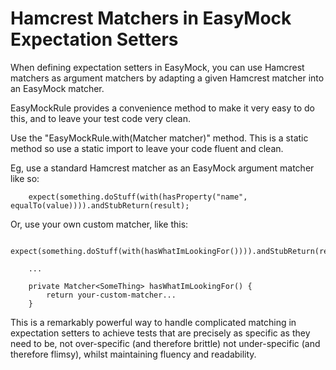 # Hamcrest Matchers in EasyMock Expectation Setters #

When defining expectation setters in EasyMock, you can use Hamcrest matchers as argument matchers by adapting a given Hamcrest matcher into an EasyMock matcher.

EasyMockRule provides a convenience method to make it very easy to do this, and to leave your test code very clean.

Use the "EasyMockRule.with(Matcher matcher)" method. This is a static method so use a static import to leave your code fluent and clean.

Eg, use a standard Hamcrest matcher as an EasyMock argument matcher like so:

```
    expect(something.doStuff(with(hasProperty("name", equalTo(value)))).andStubReturn(result);
```

Or, use your own custom matcher, like this:

```
    expect(something.doStuff(with(hasWhatImLookingFor()))).andStubReturn(result);
 
    ...
 
    private Matcher<SomeThing> hasWhatImLookingFor() {
        return your-custom-matcher...
    }
```

This is a remarkably powerful way to handle complicated matching in expectation setters to achieve tests that are precisely as specific as they need to be, not over-specific (and therefore brittle) not under-specific (and therefore flimsy), whilst maintaining fluency and readability.
